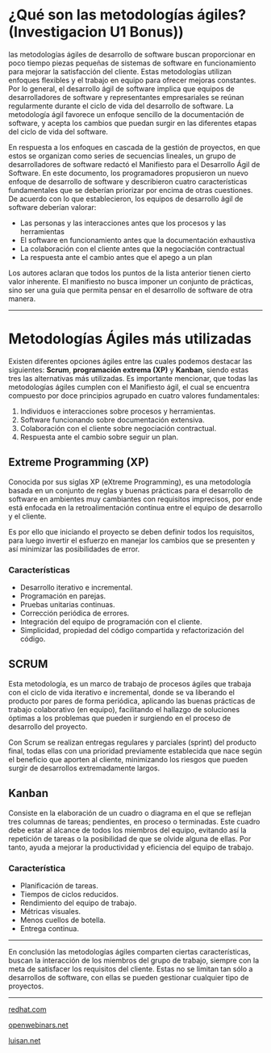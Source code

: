 # ¿Qué son las metodologías ágiles? (Investigacion U1 Bonus))

las metodologías ágiles de desarrollo de software buscan proporcionar en poco tiempo piezas pequeñas de sistemas de software en funcionamiento para mejorar la satisfacción del cliente. Estas metodologías utilizan enfoques flexibles y el trabajo en equipo para ofrecer mejoras constantes. Por lo general, el desarrollo ágil de software implica que equipos de desarrolladores de software y representantes empresariales se reúnan regularmente durante el ciclo de vida del desarrollo de software. La metodología ágil favorece un enfoque sencillo de la documentación de software, y acepta los cambios que puedan surgir en las diferentes etapas del ciclo de vida del software.

En respuesta a los enfoques en cascada de la gestión de proyectos, en que estos se organizan como series de secuencias lineales, un grupo de desarrolladores de software redactó el Manifiesto para el Desarrollo Ágil de Software. En este documento, los programadores propusieron un nuevo enfoque de desarrollo de software y describieron cuatro características fundamentales que se deberían priorizar por encima de otras cuestiones. De acuerdo con lo que establecieron, los equipos de desarrollo ágil de software deberían valorar:

* Las personas y las interacciones antes que los procesos y las herramientas
* El software en funcionamiento antes que la documentación exhaustiva
* La colaboración con el cliente antes que la negociación contractual
* La respuesta ante el cambio antes que el apego a un plan

Los autores aclaran que todos los puntos de la lista anterior tienen cierto valor inherente. El manifiesto no busca imponer un conjunto de prácticas, sino ser una guía que permita pensar en el desarrollo de software de otra manera.

___

# Metodologías Ágiles más utilizadas

Existen diferentes opciones ágiles entre las cuales podemos destacar las siguientes: **Scrum**, **programación extrema (XP)** y **Kanban**, siendo estas tres las alternativas más utilizadas. Es importante mencionar, que todas las metodologías ágiles cumplen con el Manifiesto ágil, el cual se encuentra compuesto por doce principios agrupado en cuatro valores fundamentales:

1. Individuos e interacciones sobre procesos y herramientas.
2. Software funcionando sobre documentación extensiva.
3. Colaboración con el cliente sobre negociación contractual.
4. Respuesta ante el cambio sobre seguir un plan.


## Extreme Programming (XP)

Conocida por sus siglas XP (eXtreme Programming), es una metodología basada en un conjunto de reglas y buenas prácticas para el desarrollo de software en ambientes muy cambiantes con requisitos imprecisos, por ende está enfocada en la retroalimentación continua entre el equipo de desarrollo y el cliente.

Es por ello que iniciando el proyecto se deben definir todos los requisitos, para luego invertir el esfuerzo en manejar los cambios que se presenten y así minimizar las posibilidades de error.

### Características

* Desarrollo iterativo e incremental.
* Programación en parejas.
* Pruebas unitarias continuas.
* Corrección periódica de errores.
* Integración del equipo de programación con el cliente.
* Simplicidad, propiedad del código compartida y refactorización del código.

## SCRUM

Esta metodología, es un marco de trabajo de procesos ágiles que trabaja con el ciclo de vida iterativo e incremental, donde se va liberando el producto por pares de forma periódica, aplicando las buenas prácticas de trabajo colaborativo (en equipo), facilitando el hallazgo de soluciones óptimas a los problemas que pueden ir surgiendo en el proceso de desarrollo del proyecto.

Con Scrum se realizan entregas regulares y parciales (sprint) del producto final, todas ellas con una prioridad previamente establecida que nace según el beneficio que aporten al cliente, minimizando los riesgos que pueden surgir de desarrollos extremadamente largos. 

## Kanban

Consiste en la elaboración de un cuadro o diagrama en el que se reflejan tres columnas de tareas; pendientes, en proceso o terminadas. Este cuadro debe estar al alcance de todos los miembros del equipo, evitando así la repetición de tareas o la posibilidad de que se olvide alguna de ellas. Por tanto, ayuda a mejorar la productividad y eficiencia del equipo de trabajo.

### Característica

* Planificación de tareas.
* Tiempos de ciclos reducidos.
* Rendimiento del equipo de trabajo.
* Métricas visuales.
* Menos cuellos de botella.
* Entrega continua.

___
En conclusión las metodologías ágiles comparten ciertas características, buscan la interacción de los miembros del grupo de trabajo, siempre con la meta de satisfacer los requisitos del cliente. Estas no se limitan tan sólo a desarrollos de software, con ellas se pueden gestionar cualquier tipo de proyectos.
___
[redhat.com](https://www.redhat.com/es/devops/what-is-agile-methodology)

[openwebinars.net](https://openwebinars.net/blog/conoce-las-3-metodologias-agiles-mas-usadas/)

[luisan.net](https://www.luisan.net/blog/transformacion-digital/que-son-las-metodologias-agiles)